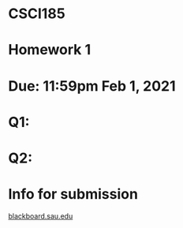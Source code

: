 # CSCI185
# Homework 1
# Due: 11:59pm Feb 1, 2021
# Q1:
# Q2:

# Info for submission
[blackboard.sau.edu](Blackboard)

